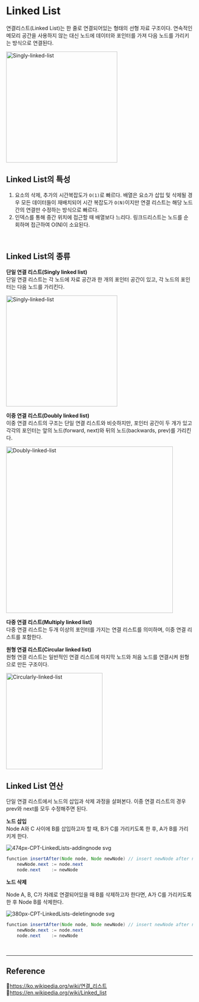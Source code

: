 # Linked List

연결리스트(Linked List)는 한 줄로 연결되어있는 형태의 선형 자료 구조이다. 연속적인 메모리 공간을 사용하지 않는 대신 노드에 데이터와 포인터를 가져 다음 노드를 가리키는 방식으로 연결된다.

<img src="https://user-images.githubusercontent.com/66757141/208934650-d3ecb919-290a-4c58-b0a0-06ea8dfa13aa.png" alt="Singly-linked-list" width="300px" />

<br/>

## Linked List의 특성

1. 요소의 삭제, 추가의 시간복잡도가 `O(1)`로 빠르다. 배열은 요소가 삽입 및 삭제될 경우 모든 데이터들이 재배치되어 시간 복잡도가 `O(N)`이지만 연결 리스트는 해당 노드간의 연결만 수정하는 방식으로 빠르다.
2. 인덱스를 통해 중간 위치에 접근할 때 배열보다 느리다. 링크드리스트는 노드를 순회하며 접근하여 O(N)이 소요된다.

<br/>

## Linked List의 종류

**단일 연결 리스트(Singly linked list)**  
단일 연결 리스트는 각 노드에 자료 공간과 한 개의 포인터 공간이 있고, 각 노드의 포인터는 다음 노드를 가리킨다.

<img src="https://user-images.githubusercontent.com/66757141/208934650-d3ecb919-290a-4c58-b0a0-06ea8dfa13aa.png" alt="Singly-linked-list" width="300px" />

**이중 연결 리스트(Doubly linked list)**  
이중 연결 리스트의 구조는 단일 연결 리스트와 비슷하지만, 포인터 공간이 두 개가 있고 각각의 포인터는 앞의 노드(forward, next)와 뒤의 노드(backwards, prev)를 가리킨다.

<img src="https://user-images.githubusercontent.com/66757141/208934722-7824ebde-cf13-4e58-8e25-10f1df7a9ae2.png" alt="Doubly-linked-list" width="450px" />

**다중 연결 리스트(Multiply linked list)**  
다중 연결 리스트는 두개 이상의 포인터를 가지는 연결 리스트를 의미하며, 이중 연결 리스트를 포함한다.

**원형 연결 리스트(Circular linked list)**  
원형 연결 리스트는 일반적인 연결 리스트에 마지막 노드와 처음 노드를 연결시켜 원형으로 만든 구조이다.

<img src="https://user-images.githubusercontent.com/66757141/208934749-280d70f4-1ba4-48fc-9543-403d82dd0ddb.png" alt="Circularly-linked-list" width="260x" />

<br/>

## Linked List 연산

단일 연결 리스트에서 노드의 삽입과 삭제 과정을 살펴본다. 이중 연결 리스트의 경우 prev와 next를 모두 수정해주면 된다.

**노드 삽입**  
Node A와 C 사이에 B를 삽입하고자 할 때, B가 C를 가리키도록 한 후, A가 B를 가리키게 한다.

![474px-CPT-LinkedLists-addingnode svg](https://user-images.githubusercontent.com/66757141/208935569-6ede4e92-a6c8-4afd-a815-4364d669917c.png)

```java
function insertAfter(Node node, Node newNode) // insert newNode after node
    newNode.next := node.next
    node.next    := newNode
```

**노드 삭제**

Node A, B, C가 차례로 연결되어있을 때 B를 삭제하고자 한다면, A가 C를 가리키도록 한 후 Node B를 삭제한다.

![380px-CPT-LinkedLists-deletingnode svg](https://user-images.githubusercontent.com/66757141/208935589-6820192b-90b0-4a3b-9790-6023abc38449.png)

```java
function insertAfter(Node node, Node newNode) // insert newNode after node
    newNode.next := node.next
    node.next    := newNode
```

<br/>

---

## Reference

📄https://ko.wikipedia.org/wiki/연결_리스트  
📄https://en.wikipedia.org/wiki/Linked_list
